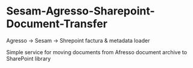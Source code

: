 # Sesam-Agresso-Sharepoint-Document-Transfer
Agresso -> Sesam -> Shrepoint factura & metadata loader

Simple service for moving documents from Afresso document archive to SharePoint library
